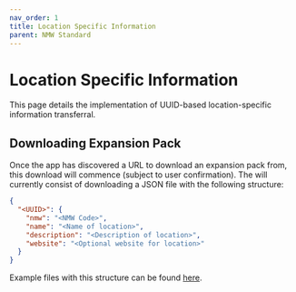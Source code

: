 ```yaml
---
nav_order: 1
title: Location Specific Information
parent: NMW Standard
---
```


# Location Specific Information

This page details the implementation of UUID-based location-specific information transferral.

## Downloading Expansion Pack

Once the app has discovered a URL to download an expansion pack from, this download will commence (subject to user confirmation). The will currently consist of downloading a JSON file with the following structure:

```json
{
  "<UUID>": {
    "nmw": "<NMW Code>",
    "name": "<Name of location>",
    "description": "<Description of location>",
    "website": "<Optional website for location>"
  }
}
```

Example files with this structure can be found [here](https://github.com/ESE-Peasy/NarrateMyWay/example_expansion_packs).
